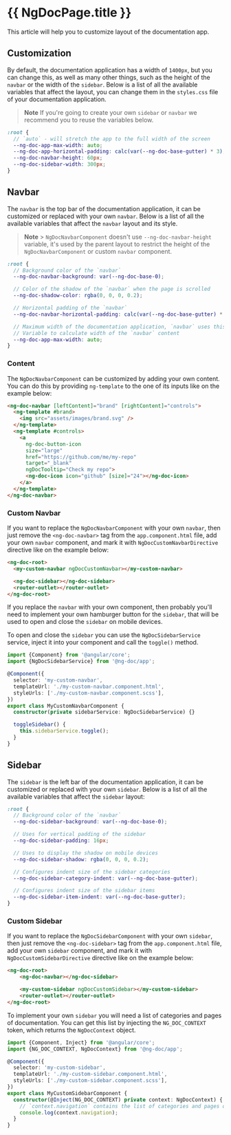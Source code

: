 # {{ NgDocPage.title }}

This article will help you to customize layout of the documentation app.

## Customization

By default, the documentation application has a width of `1400px`, but you can change this, as well
as
many other things, such as the height of the `navbar` or the width of the `sidebar`. Below is a list
of
all the available variables that affect the layout, you can change them in the `styles.css` file of
your documentation application.

> **Note**
> If you're going to create your own `sidebar` or `navbar` we recommend you to reuse
> the variables below.

```scss name="styles.css"
:root {
  // `auto` - will stretch the app to the full width of the screen
  --ng-doc-app-max-width: auto;
  --ng-doc-app-horizontal-padding: calc(var(--ng-doc-base-gutter) * 3);
  --ng-doc-navbar-height: 60px;
  --ng-doc-sidebar-width: 300px;
}
```

## Navbar

The `navbar` is the top bar of the documentation application, it can be customized or replaced with
your own `navbar`. Below is a list of all the available variables that affect the `navbar` layout
and its style.

> **Note** > `NgDocNavbarComponent` doesn't use `--ng-doc-navbar-height` variable, it's used by the
> parent layout
> to restrict the height of the `NgDocNavbarComponent` or custom `navbar` component.

```scss name="styles.css"
:root {
  // Background color of the `navbar`
  --ng-doc-navbar-background: var(--ng-doc-base-0);

  // Color of the shadow of the `navbar` when the page is scrolled
  --ng-doc-shadow-color: rgba(0, 0, 0, 0.2);

  // Horizontal padding of the `navbar`
  --ng-doc-navbar-horizontal-padding: calc(var(--ng-doc-base-gutter) * 3);

  // Maximum width of the documentation application, `navbar` uses this
  // Variable to calculate width of the `navbar` content
  --ng-doc-app-max-width: auto;
}
```

### Content

The `NgDocNavbarComponent` can be customized by adding your own content. You can do this
by providing `ng-template` to the one of its inputs like on the example below:

```html name="app.component.html"
<ng-doc-navbar [leftContent]="brand" [rightContent]="controls">
  <ng-template #brand>
    <img src="assets/images/brand.svg" />
  </ng-template>
  <ng-template #controls>
    <a
      ng-doc-button-icon
      size="large"
      href="https://github.com/me/my-repo"
      target="_blank"
      ngDocTooltip="Check my repo">
      <ng-doc-icon icon="github" [size]="24"></ng-doc-icon>
    </a>
  </ng-template>
</ng-doc-navbar>
```

### Custom Navbar

If you want to replace the `NgDocNavbarComponent` with your own `navbar`, then just remove the
`<ng-doc-navbar>` tag from the `app.component.html` file, add your own `navbar` component,
and mark it with `NgDocCustomNavbarDirective` directive like on the example below:

```html name="app.component.html"
<ng-doc-root>
  <my-custom-navbar ngDocCustomNavbar></my-custom-navbar>

  <ng-doc-sidebar></ng-doc-sidebar>
  <router-outlet></router-outlet>
</ng-doc-root>
```

If you replace the `navbar` with your own component, then probably you'll need to implement
your own hamburger button for the `sidebar`, that will be used to open and close the `sidebar`
on mobile devices.

To open and close the `sidebar` you can use the `NgDocSidebarService` service, inject it into your
component and call the `toggle()` method.

```typescript name="my-custom-navbar.component.ts"
import {Component} from '@angular/core';
import {NgDocSidebarService} from '@ng-doc/app';

@Component({
  selector: 'my-custom-navbar',
  templateUrl: './my-custom-navbar.component.html',
  styleUrls: ['./my-custom-navbar.component.scss'],
})
export class MyCustomNavbarComponent {
  constructor(private sidebarService: NgDocSidebarService) {}

  toggleSidebar() {
    this.sidebarService.toggle();
  }
}
```

## Sidebar

The `sidebar` is the left bar of the documentation application, it can be customized or replaced
with
your own `sidebar`. Below is a list of all the available variables that affect the `sidebar` layout:

```scss name="styles.css"
:root {
  // Background color of the `navbar`
  --ng-doc-sidebar-background: var(--ng-doc-base-0);

  // Uses for vertical padding of the sidebar
  --ng-doc-sidebar-padding: 16px;

  // Uses to display the shadow on mobile devices
  --ng-doc-sidebar-shadow: rgba(0, 0, 0, 0.2);

  // Configures indent size of the sidebar categories
  --ng-doc-sidebar-category-indent: var(--ng-doc-base-gutter);

  // Configures indent size of the sidebar items
  --ng-doc-sidebar-item-indent: var(--ng-doc-base-gutter);
}
```

### Custom Sidebar

If you want to replace the `NgDocSidebarComponent` with your own `sidebar`, then just remove the
`<ng-doc-sidebar>` tag from the `app.component.html` file, add your own `sidebar` component,
and mark it with `NgDocCustomSidebarDirective` directive like on the example below:

```html name="app.component.html"
<ng-doc-root>
    <ng-doc-navbar></ng-doc-sidebar>

    <my-custom-sidebar ngDocCustomSidebar></my-custom-sidebar>
    <router-outlet></router-outlet>
</ng-doc-root>
```

To implement your own `sidebar` you will need a list of categories and pages of documentation.
You can get this list by injecting the `NG_DOC_CONTEXT` token, which returns the `NgDocContext`
object.

```typescript name="my-custom-sidebar.component.ts"
import {Component, Inject} from '@angular/core';
import {NG_DOC_CONTEXT, NgDocContext} from '@ng-doc/app';

@Component({
  selector: 'my-custom-sidebar',
  templateUrl: './my-custom-sidebar.component.html',
  styleUrls: ['./my-custom-sidebar.component.scss'],
})
export class MyCustomSidebarComponent {
  constructor(@Inject(NG_DOC_CONTEXT) private context: NgDocContext) {
    // `context.navigation` contains the list of categories and pages of documentation
    console.log(context.navigation);
  }
}
```

